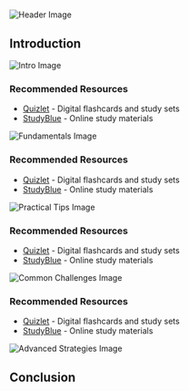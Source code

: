 # 


![Header Image](https://fal.media/files/elephant/Udykcv-Nj1czTOnRjD7sB.png)

## Introduction


![Intro Image](https://fal.media/files/tiger/QJCZAnI5Ppdrc7vq5ptt_.png)



### Recommended Resources
- [Quizlet](https://quizlet.com/) - Digital flashcards and study sets
- [StudyBlue](https://www.studyblue.com/) - Online study materials


![Fundamentals Image](https://fal.media/files/lion/aeJC0BewFLERFU47Kd_x7.png)



### Recommended Resources
- [Quizlet](https://quizlet.com/) - Digital flashcards and study sets
- [StudyBlue](https://www.studyblue.com/) - Online study materials


![Practical Tips Image](https://fal.media/files/rabbit/aSvHCcDnVQH-hisFDajtD.png)



### Recommended Resources
- [Quizlet](https://quizlet.com/) - Digital flashcards and study sets
- [StudyBlue](https://www.studyblue.com/) - Online study materials


![Common Challenges Image](https://fal.media/files/rabbit/y2mWgAPQx9WLgxFKYfvRj.png)



### Recommended Resources
- [Quizlet](https://quizlet.com/) - Digital flashcards and study sets
- [StudyBlue](https://www.studyblue.com/) - Online study materials


![Advanced Strategies Image](https://fal.media/files/rabbit/nrJmjEMuCeA32wSNzzJBQ.png)

## Conclusion

